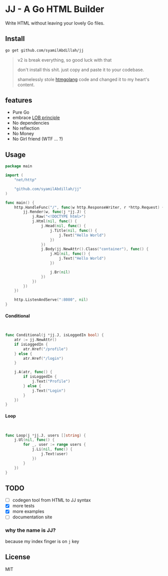 # JJ - A Go HTML Builder

Write HTML without leaving your lovely Go files.

## Install

```sh
go get github.com/syamilAbdillah/jj
```

> v2 is break everything, so good luck with that
>
> don't install this shit. just copy and paste it to your codebase.
>
> shamelessly stole [htmgolang](https://github.com/htmgolang/htmg) code and changed it to my heart's content.

## features

- Pure Go
- embrace [LOB principle](https://htmx.org/essays/locality-of-behaviour)
- No dependencies
- No reflection
- No Money
- No Girl friend (WTF ... ?)

## Usage

```go
package main

import (
	"net/http"

	"github.com/syamilAbdillah/jj"
)

func main() {
	http.HandleFunc("/", func(w http.ResponseWriter, r *http.Request) {
		jj.Render(w, func(j *jj.J) {
			j.Raw("<!DOCTYPE html>")
			j.Html(nil, func() {
				j.Head(nil, func() {
					j.Title(nil, func() {
						j.Text("Hello World")
					})
				})
				j.Body(jj.NewAttr().Class("container"), func() {
					j.H1(nil, func() {
						j.Text("Hello World")
					})

					j.Br(nil)
				})
			})
		})
	})

	http.ListenAndServe(":8080", nil)
}

```

#### Conditional

```go


func Conditional(j *jj.J, isLoggedIn bool) {
	atr := jj.NewAttr()
	if isLoggedIn {
		atr.Href("/profile")
	} else {
		atr.Href("/login")
	}

	j.A(atr, func() {
		if isLoggedIn {
			j.Text("Profile")
		} else {
			j.Text("Login")
		}
	})
}
```

#### Loop

```go


func Loop(j *jj.J, users []string) {
	j.Ul(nil, func() {
		for _, user := range users {
			j.Li(nil, func() {
				j.Text(user)
			})
		}
	})
}
```

## TODO

- [ ] codegen tool from HTML to JJ syntax
- [x] more tests
- [x] more examples
- [ ] documentation site

### why the name is JJ?

because my index finger is on `j` key

## License

MIT
